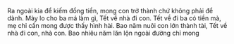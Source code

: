 Ra ngoài kia để kiếm đồng tiền, mong con trở thành chứ không phải để dành.
Mày lo cho ba má làm gì, Tết về nhà đi con.
Tết về đi ba có tiền mà, mẹ chỉ cần mong được thấy hình hài.
Bao năm nuôi con lớn thành tài, Tết về nhà đi con, nhà con.
Bao nhiêu năm lăn lộn ngoài đường chỉ mong